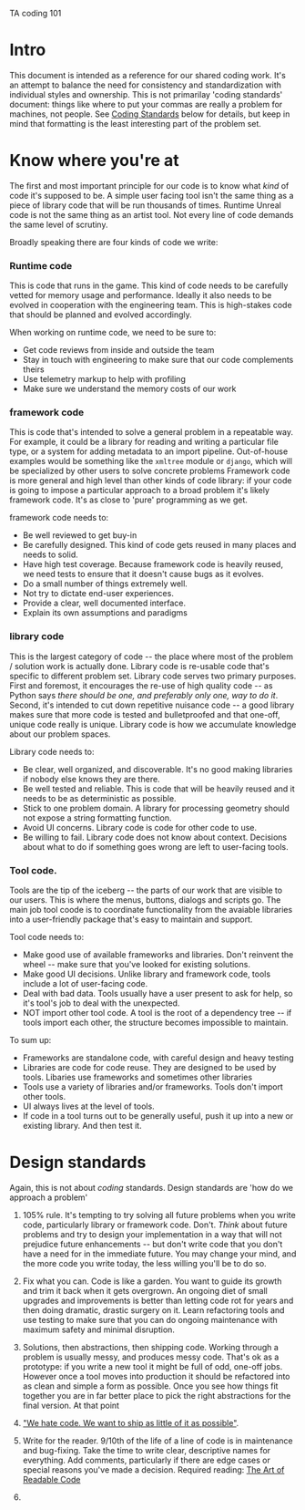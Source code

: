 TA coding 101


Intro
=====

This document is intended as a reference for our shared coding work. It's an attempt to balance the need for consistency and standardization with individual styles and ownership.  This is not primarilay 'coding standards' document: things like where to put your commas are really a problem for machines, not people. See [Coding Standards]() below for details, but keep in mind that formatting is the least interesting part of the problem set.


Know where you're at
===================

The first and most important principle for our code is to know what _kind_ of code it's supposed to be.  A simple user facing tool isn't the same thing as a piece of library code that will be run thousands of times.  Runtime Unreal code is not the same thing as an artist tool.  Not every line of code demands the same level of scrutiny.

Broadly speaking there are four kinds of code we write:

### Runtime code

This is code that runs in the game.  This kind of code needs to be carefully vetted for memory usage and performance.  Ideally it also needs to be evolved in cooperation with the engineering team.  This is high-stakes code that should be planned and evolved accordingly.

When working on runtime code, we need to be sure to:

* Get code reviews from inside and outside the team
* Stay in touch with engineering to make sure that our code complements theirs
* Use telemetry markup to help with profiling
* Make sure we understand the memory costs of our work

### framework code

This is code that's intended to solve a general problem in a repeatable way.  For example, it could be a library for reading and writing a particular file type, or a system for adding metadata to an import pipeline.  Out-of-house examples would be something like the `xmltree` module or `django`, which will be specialized by other users to solve concrete problems Framework code is more general and high level than other kinds of code library: if your code is going to impose a particular approach to a broad problem it's likely framework code.  It's as close to 'pure' programming as we get.

framework code needs to:

* Be well reviewed to get buy-in
* Be carefully designed. This kind of code gets reused in many places and needs to solid.
* Have high test coverage. Because framework code is heavily reused, we need tests to ensure that it doesn't cause bugs as it evolves.
* Do a small number of things extremely well.
* Not try to dictate end-user experiences.
* Provide a clear, well documented interface.
* Explain its own assumptions and paradigms


### library code

This is the largest category of code -- the place where most of the problem / solution work is actually done.  Library code is re-usable code that's specific to different problem set. Library code serves two primary purposes.  First and foremost, it encourages the re-use of high quality code -- as Python says _there should be one, and preferably only one, way to do it_.  Second, it's intended to cut down repetitive nuisance code -- a good library makes sure that more code is tested and bulletproofed and that one-off, unique code really is unique.  Library code is how we accumulate knowledge about our problem spaces.

Library code needs to:

* Be clear, well organized, and discoverable.  It's no good making libraries if nobody else knows they are there.
* Be well tested and reliable.  This is code that will be heavily reused and it needs to be as deterministic as possible.
* Stick to one problem domain.  A library for processing geometry should not expose a string formatting function.
* Avoid UI concerns.  Library code is code for other code to use.
* Be willing to fail.  Library code does not know about context. Decisions about what to do if something goes wrong are left to user-facing tools.

### Tool code.

Tools are the tip of the iceberg -- the parts of our work that are visible to our users. This is where the menus, buttons, dialogs and scripts go.  The main job tool coode is to coordinate functionality from the avaiable libraries into a user-friendly package that's easy to maintain and support.

Tool code needs to:

* Make good use of available frameworks and libraries.  Don't reinvent the wheel -- make sure that you've looked for existing solutions.
* Make good UI decisions.  Unlike library and framework code, tools include a lot of user-facing code.
* Deal with bad data.  Tools usually have a user present to ask for help, so it's tool's job to deal with the unexpected.
* NOT import other tool code. A tool is the root of a dependency tree -- if tools import each other, the structure becomes impossible to maintain.


To sum up:
* Frameworks are standalone code, with careful design and heavy testing
* Libraries are code for code reuse.  They are designed to be used by tools.  Libaries use frameworks and sometimes other libraries
* Tools use a variety of libraries and/or frameworks.  Tools don't import other tools.
* UI always lives at the level of tools.
* If code in a tool turns out to be generally useful, push it up into a new or existing library.  And then test it.


Design standards
================

Again, this is not about _coding_ standards.  Design standards are 'how do we approach a problem'

1. 105% rule.  It's tempting to try solving all future problems when you write code, particularly library or framework code.  Don't. _Think_ about future problems and try to design your implementation in a way that will not prejudice future enhancements -- but don't write code that you don't have a need for in the immediate future.  You may change your mind, and the more code you write today, the less willing you'll be to do so.
2. Fix what you can. Code is like a garden. You want to guide its growth and trim it back when it gets overgrown.  An ongoing diet of small upgrades and improvements is better than letting code rot for years and then doing dramatic, drastic surgery on it. Learn refactoring tools and use testing to make sure that you can do ongoing maintenance with maximum safety and minimal disruption.
3. Solutions, then abstractions, then shipping code.  Working through a problem is usually messy, and produces messy code. That's ok as a prototype: if you write a new tool it might be full of odd, one-off jobs.  However once a tool moves into production it should be refactored into as clean and simple a form as possible. Once you see how things fit together you are in far better place to pick the right abstractions for the final version.  At that point   
2. ["We hate code. We want to ship as little of it as possible"](https://www.youtube.com/watch?v=o9pEzgHorH0).
4. Write for the reader. 9/10th of the life of a line of code is in maintenance and bug-fixing.  Take the time to write clear, descriptive names for everything. Add comments, particularly if there are edge cases or special reasons you've made a decision. Required reading: [The Art of Readable Code](https://www.amazon.com/Art-Readable-Code-Practical-Techniques/dp/0596802293)

2. 
